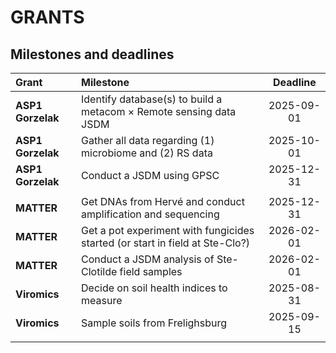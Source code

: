 # GRANTS

## Milestones and deadlines

|Grant|Milestone|Deadline|
|:-------|:------------------|:------:|
**ASP1 Gorzelak**|Identify database(s) to build a metacom $\times$ Remote sensing data JSDM|2025-09-01|
|**ASP1 Gorzelak**|Gather all data regarding (1) microbiome and (2) RS data|2025-10-01|
|**ASP1 Gorzelak**|Conduct a JSDM using GPSC|2025-12-31|
||||
**MATTER**|Get DNAs from Hervé and conduct amplification and sequencing|2025-12-31|
|**MATTER**|Get a pot experiment with fungicides started (or start in field at Ste-Clo?)|2026-02-01|
|**MATTER**|Conduct a JSDM analysis of Ste-Clotilde field samples|2026-02-01|
**Viromics**|Decide on soil health indices to measure|2025-08-31|
|**Viromics**|Sample soils from Frelighsburg|2025-09-15|
||||


